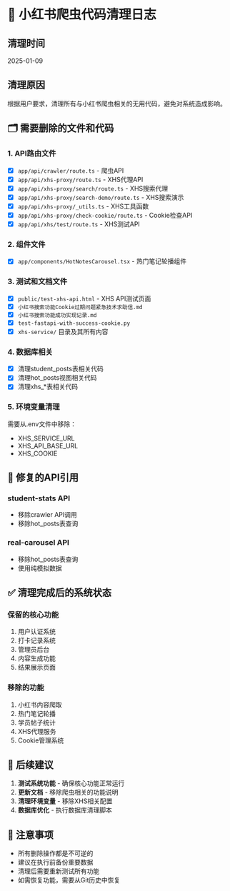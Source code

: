 # 🧹 小红书爬虫代码清理日志

## 清理时间
2025-01-09

## 清理原因
根据用户要求，清理所有与小红书爬虫相关的无用代码，避免对系统造成影响。

## 🗂️ 需要删除的文件和代码

### 1. API路由文件
- [x] `app/api/crawler/route.ts` - 爬虫API
- [x] `app/api/xhs-proxy/route.ts` - XHS代理API
- [x] `app/api/xhs-proxy/search/route.ts` - XHS搜索代理
- [x] `app/api/xhs-proxy/search-demo/route.ts` - XHS搜索演示
- [x] `app/api/xhs-proxy/_utils.ts` - XHS工具函数
- [x] `app/api/xhs-proxy/check-cookie/route.ts` - Cookie检查API
- [x] `app/api/xhs/test/route.ts` - XHS测试API

### 2. 组件文件
- [x] `app/components/HotNotesCarousel.tsx` - 热门笔记轮播组件

### 3. 测试和文档文件
- [x] `public/test-xhs-api.html` - XHS API测试页面
- [x] `小红书搜索功能Cookie过期问题紧急技术求助信.md`
- [x] `小红书搜索功能成功实现记录.md`
- [x] `test-fastapi-with-success-cookie.py`
- [x] `xhs-service/` 目录及其所有内容

### 4. 数据库相关
- [x] 清理student_posts表相关代码
- [x] 清理hot_posts视图相关代码
- [x] 清理xhs_*表相关代码

### 5. 环境变量清理
需要从.env文件中移除：
- XHS_SERVICE_URL
- XHS_API_BASE_URL
- XHS_COOKIE

## 🔧 修复的API引用

### student-stats API
- 移除crawler API调用
- 移除hot_posts表查询

### real-carousel API  
- 移除hot_posts表查询
- 使用纯模拟数据

## ✅ 清理完成后的系统状态

### 保留的核心功能
1. 用户认证系统
2. 打卡记录系统
3. 管理员后台
4. 内容生成功能
5. 结果展示页面

### 移除的功能
1. 小红书内容爬取
2. 热门笔记轮播
3. 学员帖子统计
4. XHS代理服务
5. Cookie管理系统

## 🚀 后续建议

1. **测试系统功能** - 确保核心功能正常运行
2. **更新文档** - 移除爬虫相关的功能说明
3. **清理环境变量** - 移除XHS相关配置
4. **数据库优化** - 执行数据库清理脚本

## 📝 注意事项

- 所有删除操作都是不可逆的
- 建议在执行前备份重要数据
- 清理后需要重新测试所有功能
- 如需恢复功能，需要从Git历史中恢复
